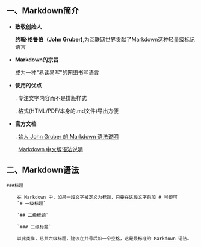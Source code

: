 ## 一、Markdown简介

+ **致敬创始人**

	**约翰·格鲁伯（John Gruber)**,为互联网世界贡献了Markdown这种轻量级标记语言
+ **Markdown的宗旨**

	成为一种"易读易写"的网络书写语言
+ **使用的优点**

	. 专注文字内容而不是排版样式

	. 格式(HTML/PDF/本身的.md文件)导出方便
+ **官方文档**

	. [始人 John Gruber 的 Markdown 语法说明](http://daringfireball.net/projects/markdown/syntax)
	
	. [Markdown 中文版语法说明](http://wowubuntu.com/markdown/)
	
## 二、Markdown语法
	###标题
	
		在 Markdown 中，如果一段文字被定义为标题，只要在这段文字前加 # 号即可
		`# 一级标题`
		
		`## 二级标题`
		
		`### 三级标题`
		
		以此类推，总共六级标题，建议在井号后加一个空格，这是最标准的 Markdown 语法。
	
